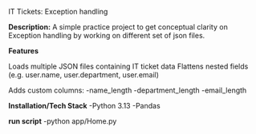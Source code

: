 IT Tickets: Exception handling

**Description:**
A simple practice project to get conceptual clarity on Exception handling by working on different set of json files.

**Features**

Loads multiple JSON files containing IT ticket data
Flattens nested fields (e.g. user.name, user.department, user.email)

Adds custom columns:
-name_length
-department_length
-email_length

**Installation/Tech Stack**
-Python 3.13
-Pandas

**run script**
-python app/Home.py

